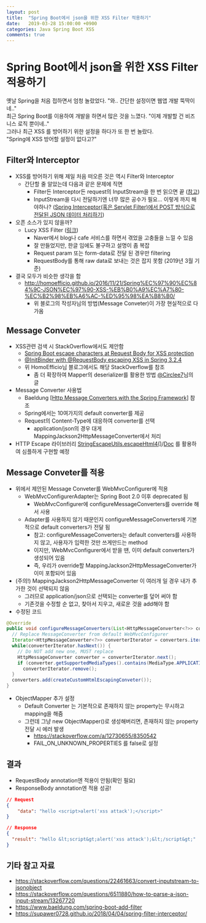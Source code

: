 ```yaml
---
layout: post
title:  "Spring Boot에서 json을 위한 XSS Filter 적용하기"
date:   2019-03-28 15:00:00 +0900
categories: Java Spring Boot XSS
comments: true
---
```


# Spring Boot에서 json을 위한 XSS Filter 적용하기
옛날 Spring을 처음 접하면서 엄청 놀랐었다. "와.. 간단한 설정이면 웹앱 개발 뚝딱이네.."  
최근 Spring Boot를 이용하여 개발을 하면서 많은 것을 느꼈다. "이제 개발할 건 비즈니스 로직 뿐이네.."  
그러나 최근 XSS 를 방어하기 위한 설정을 하다가 또 한 번 놀랐다.  
"Spring에 XSS 방어할 설정이 없다고?"

## Filter와 Interceptor
  * XSS를 방어하기 위해 제일 처음 떠오른 것은 역시 Filter와 Interceptor
    + 간단할 줄 알았는데 다음과 같은 문제에 직면
      - Filter든 Interceptor든 request의 InputStream을 한 번 읽으면 끝 ([참고](https://stackoverflow.com/questions/21193380/get-requestbody-and-responsebody-at-handlerinterceptor))
      - InputStream을 다시 전달하기엔 너무 많은 공수가 필요... 이렇게 까지 해야하나? ([Spring Interceptor(혹은 Servlet Filter)에서 POST 방식으로 전달된 JSON 데이터 처리하기](https://meetup.toast.com/posts/44))
  * 오픈 소스가 있지 않을까?
    + Lucy XSS Filter ([링크](http://naver.github.io/lucy-xss-filter/kr/))
      - Naver에서 blog나 cafe 서비스를 하면서 겪었을 고충들을 느낄 수 있음
      - 잘 만들었지만, 한글 임에도 불구하고 설명이 좀 복잡
      - Request param 또는 form-data로 전달 된 경우만 filtering
      - RequestBody를 통해 raw data로 보내는 것은 잡지 못함 (2019년 3월 기준)
  * 결국 모두가 비슷한 생각을 함
    + http://homoefficio.github.io/2016/11/21/Spring%EC%97%90%EC%84%9C-JSON%EC%97%90-XSS-%EB%B0%A9%EC%A7%80-%EC%B2%98%EB%A6%AC-%ED%95%98%EA%B8%B0/
      - 위 블로그의 작성자님의 방법(Message Conveter)이 가장 현실적으로 다가옴

## Message Conveter
  * XSS관련 검색 시 StackOverflow에서도 제안함
    + [Spring Boot escape characters at Request Body for XSS protection](https://stackoverflow.com/a/55292262/8350542)
    + [@InitBinder with @RequestBody escaping XSS in Spring 3.2.4](https://stackoverflow.com/a/25405385/8350542)
    + 위 HomoEfficio님 블로그에서도 해당 StackOverflow를 참조
      - 좀 더 확장하여 Mapper의 deserializer를 활용한 방법 [@Circlee7](https://medium.com/@circlee7/spring-boot-jackson-json-xss-%EC%B2%98%EB%A6%AC-fdc85a18e9f2)님의 글
  * Message Converter 사용법
    + Baeldung [[Http Message Converters with the Spring Framework](https://www.baeldung.com/spring-httpmessageconverter-rest)] 참조
    + Spring에서는 10여가지의 default converter를 제공
    + Request의 Content-Type에 대응하여 converter를 선택
      - application/json의 경우 대게 MappingJackson2HttpMessageConverter에서 처리
  * HTTP Escape 라이브러리 [StringEscapeUtils.escapeHtml4()](https://howtodoinjava.com/java/string/escape-html-encode-string/)/[Doc](https://commons.apache.org/proper/commons-text/javadocs/api-release/org/apache/commons/text/StringEscapeUtils.html) 를 활용하여 심플하게 구현할 예정

## Message Conveter를 적용
  * 위에서 제안된 Message Conveter를 WebMvcConfigurer에 적용
    + WebMvcConfigurerAdapter는 Spring Boot 2.0 이후 deprecated 됨
      - WebMvcConfigurer에 configureMessageConverters를 override 해서 사용
    + Adapter를 사용하지 않기 때문인지 configureMessageConverters에 기본적으로 default converters가 전달 됨
      - 참고: configureMessageConverters는 default converters를 사용하지 않고, 사용자가 입력한 것만 쓰게만드는 method
      - 이지만, WebMvcConfigurer에서 받을 땐, 이미 default converters가 생성되어 있음
      - 즉, 우리가 override할 MappingJackson2HttpMessageConverter가 이미 포함되어 있음
  * (주의!) MappingJackson2HttpMessageConverter 이 여러개 일 경우 내가 추가한 것이 선택되지 않음
    + 그러므로 application/json으로 선택되는 converter를 덮어 써야 함
    + 기존것을 수정할 순 없고, 찾아서 지우고, 새로운 것을 add해야 함
  * 수정된 코드
  ~~~ java
  @Override
  public void configureMessageConverters(List<HttpMessageConverter<?>> converters) {
    // Replace MessageConverter from default WebMvcConfigurer
    Iterator<HttpMessageConverter<?>> converterIterator = converters.iterator();
    while(converterIterator.hasNext()) {
      // Do NOT add new one, MUST replace
      HttpMessageConverter converter = converterIterator.next();
      if (converter.getSupportedMediaTypes().contains(MediaType.APPLICATION_JSON))
        converterIterator.remove();
    }
    converters.add(createCustomHtmlEscapingConveter());
  }
  ~~~
  * ObjectMapper 추가 설정
    + Default Converter 는 기본적으로 존재하지 않는 property는 무시하고 mapping을 해줌
    + 그런데 그냥 new ObjectMapper()로 생성해버리면, 존재하지 않는 property 전달 시 에러 발생
      - https://stackoverflow.com/a/12730655/8350542
      - FAIL_ON_UNKNOWN_PROPERTIES 를 false로 설정

## 결과
  * RequestBody annotation엔 적용이 안됨(확인 필요)
  * ResponseBody annotation엔 적용 성공!
  ~~~ json
  // Request
  { 
	  "data": "hello <script>alert('xss attack');</script>" 
  }
  
  // Response
  {
    "result": "hello &lt;script&gt;alert('xss attack');&lt;/script&gt;"
  }
  ~~~

## 기타 참고 자료
  * https://stackoverflow.com/questions/22461663/convert-inputstream-to-jsonobject
  * https://stackoverflow.com/questions/6511880/how-to-parse-a-json-input-stream/13267720
  * https://www.baeldung.com/spring-boot-add-filter
  * https://supawer0728.github.io/2018/04/04/spring-filter-interceptor/
